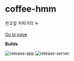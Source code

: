 # coffee-hmm

판교앞 커피거리 :coffee:

[Go to page](http://coffee-hmm.inhibitor.com.s3-website.ap-northeast-2.amazonaws.com/)

**Builds**

![release-app](https://github.com/inhibitor1217/coffee-hmm/workflows/release-app/badge.svg)
![release-server](https://github.com/inhibitor1217/coffee-hmm/workflows/release-server/badge.svg)

